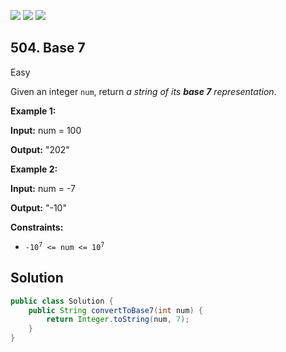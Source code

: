 [![](https://img.shields.io/github/stars/javadev/LeetCode-in-Java?label=Stars&style=flat-square)](https://github.com/javadev/LeetCode-in-Java)
[![](https://img.shields.io/github/forks/javadev/LeetCode-in-Java?label=Fork%20me%20on%20GitHub%20&style=flat-square)](https://github.com/javadev/LeetCode-in-Java/fork)
[![](https://img.shields.io/badge/-LeetCode%20in%20Kotlin-blue?style=flat-square)](https://github.com/javadev/LeetCode-in-Kotlin)

## 504\. Base 7

Easy

Given an integer `num`, return _a string of its **base 7** representation_.

**Example 1:**

**Input:** num = 100

**Output:** "202"

**Example 2:**

**Input:** num = -7

**Output:** "-10"

**Constraints:**

*   <code>-10<sup>7</sup> <= num <= 10<sup>7</sup></code>

## Solution

```java
public class Solution {
    public String convertToBase7(int num) {
        return Integer.toString(num, 7);
    }
}
```